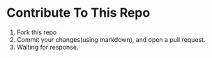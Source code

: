 # Contribute To This Repo

1. Fork this repo
2. Commit your changes(using markdown), and open a pull request.
3. Waiting for response.